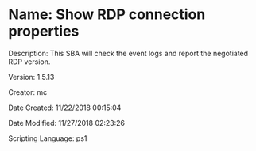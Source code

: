 ﻿# Name: Show RDP connection properties

Description: This SBA will check the event logs and report the negotiated RDP version.

Version: 1.5.13

Creator: mc

Date Created: 11/22/2018 00:15:04

Date Modified: 11/27/2018 02:23:26

Scripting Language: ps1

